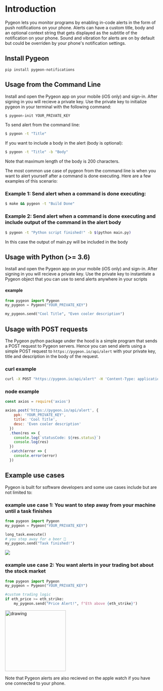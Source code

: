 # Introduction

Pygeon lets you monitor programs by enabling in-code alerts in the form of push notifications on your phone. Alerts can have a custom title, body and an optional context string that gets displayed as the subtitle of the notification on your phone. Sound and vibration for alerts are on by default but could be overriden by your phone's notification settings.


## Install Pygeon

```
pip install pygeon-notifications
```

## Usage from the Command Line
Install and open the Pygeon app on your mobile (iOS only) and sign-in. After signing in you will recieve a private key. Use the private key to initialize pygeon in your terminal with the following command:
```bash
$ pygeon-init YOUR_PRIVATE_KEY
```

To send alert from the command line:
```bash
$ pygeon -t "Title"
```

If you want to include a body in the alert (body is optional):
```bash
$ pygeon -t "Title" -b "Body"
```
Note that maximum length of the body is 200 characters.

The most common use case of pygeon from the command line is when you want to alert yourself after a command is done executing. Here are a few examples of this scenario:

### Example 1: Send alert when a command is done executing:
```bash
$ make && pygeon -t "Build Done"
```

### Example 2: Send alert when a command is done executing and include output of the command in the alert body

```bash
$ pygeon -t "Python script finished!" -b $(python main.py)
```
In this case the output of main.py will be included in the body


## Usage with Python (>= 3.6)
Install and open the Pygeon app on your mobile (iOS only) and sign-in. After signing in you will recieve a private key. Use the private key to instantiate a Pygeon object that you can use to send alerts anywhere in your scripts

#### example
```python
from pygeon import Pygeon
my_pygeon = Pygeon("YOUR_PRIVATE_KEY")

my_pygeon.send("Cool Title", "Even cooler description")
```

## Usage with POST requests

The Pygeon python package under the hood is a simple program that sends a POST request to Pygeon servers. Hence you can send alerts using a simple POST request to `https://pygeon.io/api/alert` with your private key, title and description in the body of the request.

### curl example

```bash
curl -X POST "https://pygeon.io/api/alert" -H 'Content-Type: application/json' -d '{"ppk":"YOUR_PRIVATE_KEY","title":"Cool Title", "desc": "Cool Body"}'

```

### node example

```js
const axios = require('axios')

axios.post('https://pygeon.io/api/alert', {
    ppk: 'YOUR_PRIVATE_KEY',
    title: 'Cool Title',
    desc: 'Even cooler description'
  })
  .then(res => {
    console.log(`statusCode: ${res.status}`)
    console.log(res)
  })
  .catch(error => {
    console.error(error)
  })
```

## Example use cases

Pygeon is built for software developers and some use cases include but are not limited to:

### **example use case 1**: You want to step away from your machine until a task finishes

```python
from pygeon import Pygeon
my_pygeon = Pygeon("YOUR_PRIVATE_KEY")

long_task.execute()
# you step away for a beer 🍺
my_pygeon.send("Task finished!")
```
![](https://i.ibb.co/3YLJBXM/task-fin-tiny.jpg)

### **example use case 2**: You want alerts in your trading bot about the stock market

```python
from pygeon import Pygeon
my_pygeon = Pygeon("YOUR_PRIVATE_KEY")

#custom trading logic
if eth_price >= eth_strike:
    my_pygeon.send("Price Alert!", f"Eth above {eth_strike}")
```
<img src="https://i.ibb.co/XkxFTmq/price-alert-small.jpg" alt="drawing" width="200"/>

Note  that Pygeon alerts are also recieved on the apple watch if you have one connected to your phone. 



